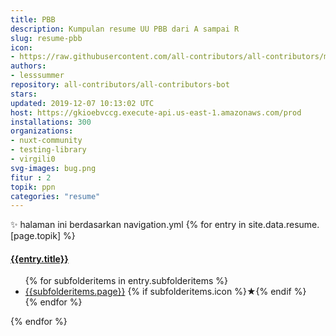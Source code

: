 ```yaml
---
title: PBB
description: Kumpulan resume UU PBB dari A sampai R
slug: resume-pbb
icon:
- https://raw.githubusercontent.com/all-contributors/all-contributors/master/docs/assets/bot-usage.png
authors:
- lesssummer
repository: all-contributors/all-contributors-bot
stars: 
updated: 2019-12-07 10:13:02 UTC
host: https://gkioebvccg.execute-api.us-east-1.amazonaws.com/prod
installations: 300
organizations:
- nuxt-community
- testing-library
- virgili0
svg-images: bug.png
fitur : 2
topik: ppn
categories: "resume"
---
```


✨ halaman ini berdasarkan navigation.yml
{% for entry in site.data.resume.[page.topik] %}

  <div>
    <div>
      <h4><a href="{{entry.url}}">{{entry.title}}</a></h4>
    </div>
    <div>
      <ul class="no-underline" class="reading-list {{entry.year}}">
        {% for subfolderitems in entry.subfolderitems %}
          <li>
            <a href="{{subfolderitems.url}}" alt="_blank" rel="nofollow noopener">{{subfolderitems.page}}</a> {% if subfolderitems.icon %}<span class="star">★</span>{% endif %}
          </li>
        {% endfor %}
      </ul>
    </div>

  </div>
  
{% endfor %}